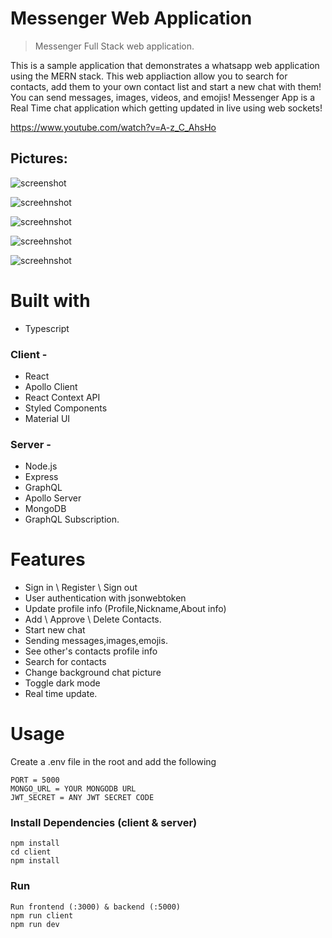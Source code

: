 # Messenger Web Application

> Messenger Full Stack web application.

This is a sample application that demonstrates a whatsapp web application using the MERN stack.
This web appliaction allow you to search for contacts, add them to your own contact list and start a new chat with them!
You can send messages, images, videos, and emojis!
Messenger App is a Real Time chat application which getting updated in live using web sockets!

https://www.youtube.com/watch?v=A-z_C_AhsHo

## Pictures:

![screenshot](https://github.com/amitshuu/messenger-app/blob/main/uploads/Main.png)

![screehnshot](https://github.com/amitshuu/messenger-app/blob/main/uploads/ContactInfoTab.png)

![screehnshot](https://github.com/amitshuu/messenger-app/blob/main/uploads/Profile.png)

![screehnshot](https://github.com/amitshuuw/messenger-app/blob/main/uploads/Darkmode.png)

![screehnshot](https://github.com/amitshuu/messenger-app/blob/main/uploads/ContactRequest.png)

# Built with

- Typescript

### Client -

- React
- Apollo Client
- React Context API
- Styled Components
- Material UI

### Server -

- Node.js
- Express
- GraphQL
- Apollo Server
- MongoDB
- GraphQL Subscription.

# Features

- Sign in \ Register \ Sign out
- User authentication with jsonwebtoken
- Update profile info (Profile,Nickname,About info)
- Add \ Approve \ Delete Contacts.
- Start new chat
- Sending messages,images,emojis.
- See other's contacts profile info
- Search for contacts
- Change background chat picture
- Toggle dark mode
- Real time update.

# Usage

Create a .env file in the root and add the following

```
PORT = 5000
MONGO_URL = YOUR MONGODB URL
JWT_SECRET = ANY JWT SECRET CODE
```

### Install Dependencies (client & server)

```
npm install
cd client
npm install
```

### Run

```
Run frontend (:3000) & backend (:5000)
npm run client
npm run dev
```
